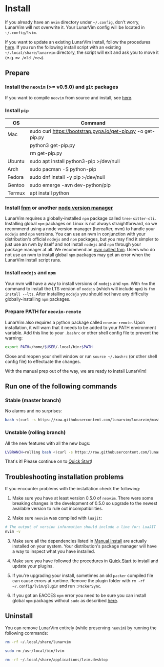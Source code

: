 # Install

If you already have an `nvim` directory under `~/.config`, don't worry, LunarVim will not overwrite it. Your LunarVim config will be located in `~/.config/lvim`.

If you want to update an existing LunarVim install, follow the procedures [here](./03-updating.md). If you run the following install script with an existing `~/.local/share/lunarvim` directory, the script will exit and ask you to move it (e.g. `mv /old /new`).

## Prepare

### Install the `neovim` (>= v0.5.0) and `git` packages

If you want to compile `neovim` from source and install, see [here](./dev/#compiling-neovim-from-source).

### Install `pip`

|   OS  | Command     |
|-------|-------------|
|Mac    |sudo curl https://bootstrap.pypa.io/get-pip.py -o get-pip.py|
|       |python3 get-pip.py|
|       |rm get-pip.py|
|Ubuntu |sudo apt install python3-pip \>/dev/null|
|Arch   |sudo pacman -S python-pip|
|Fedora |sudo dnf install -y pip \>/dev/null|
|Gentoo |sudo emerge -avn dev-python/pip|
|Termux |apt install python|

### Install [fnm](https://github.com/Schniz/fnm) or another [node version manager](https://docs.npmjs.com/resolving-eacces-permissions-errors-when-installing-packages-globally)

LunarVim requires a globally-installed `npm` package called `tree-sitter-cli`. Installing global `npm` packages on Linux is not always straightforward, so we recommend using a node version manager (hereafter, nvm) to handle your `nodejs` and `npm` versions. You can use an nvm in conjunction with your distribution's official `nodejs` and `npm` packages, but you may find it simpler to just use an nvm by itself and not install `nodejs` and `npm` through your package manager at all. We recommend an [nvm called fnm](https://www.youtube.com/watch?v=ClrXIi8qTtI). Users who do not use an nvm to install global `npm` packages may get an error when the LunarVim install script runs.

### Install `nodejs` and `npm`

Your nvm will have a way to install versions of `nodejs` and `npm`. With `fnm` the command to install the LTS version of `nodejs` (which will include `npm`) is `fnm install --lts`. After installing `nodejs` you should not have any difficulty globally-installing `npm` packages.

### Prepare PATH for `neovim-remote`

LunarVim also requires a python package called `neovim-remote`. Upon installation, it will warn that it needs to be added to your PATH environment variable. Add this line to your `.bashrc` or other shell config file to prevent the warning:

```bash
export PATH=/home/$USER/.local/bin:$PATH
``` 

Close and reopen your shell window or run `source ~/.bashrc` (or other shell config file) to effectuate the changes.

With the manual prep out of the way, we are ready to install LunarVim!

## Run one of the following commands

### Stable (master branch)

No alarms and no surprises:

``` bash
bash <(curl -s https://raw.githubusercontent.com/lunarvim/lunarvim/master/utils/installer/install.sh)
```

### Unstable (rolling branch)

All the new features with all the new bugs:

```bash
LVBRANCH=rolling bash <(curl -s https://raw.githubusercontent.com/lunarvim/lunarvim/rolling/utils/installer/install.sh)
```

That's it! Please continue on to [Quick Start](./02-after-install.md)!

## Troubleshooting installation problems

If you encounter problems with the installation check the following: 

1. Make sure you have at least version 0.5.0 of `neovim`. There were some breaking changes in the development of 0.5.0 so upgrade to the newest available version to rule out incompatibilities.
 
2. Make sure `neovim` was compiled with `luajit`: 
```bash
# The output of version information should include a line for: LuaJIT 
nvim -v
```

3. Make sure all the dependencies listed in [Manual Install](./dev/#manual-install) are actually installed on your system. Your distribution's package manager will have a way to inspect what you have installed.

4. Make sure you have followed the procedures in [Quick Start](./02-after-install.md) to install and update your plugins.

5. If you're upgrading your install, sometimes an old `packer` compiled file can cause errors at runtime.  Remove the plugin folder with `rm -rf ~/.config/lvim/plugin` and run `:PackerSync`.

6. If you got an EACCES `npm` error you need to be sure you can install global `npm` packages without `sudo` as described [here](https://docs.npmjs.com/resolving-eacces-permissions-errors-when-installing-packages-globally).

## Uninstall

You can remove LunarVim entirely (while preserving `neovim`) by running the following commands: 

```bash
rm -rf ~/.local/share/lunarvim

sudo rm /usr/local/bin/lvim

rm -rf ~/.local/share/applications/lvim.desktop
```

